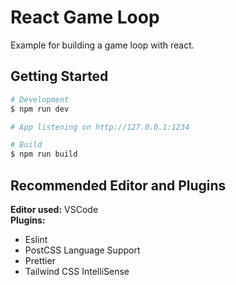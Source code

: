 # React Game Loop

Example for building a game loop with react.

## Getting Started

```sh
# Development
$ npm run dev

# App listening on http://127.0.0.1:1234

# Build
$ npm run build
```

## Recommended Editor and Plugins

**Editor used:** VSCode  
**Plugins:**

- Eslint
- PostCSS Language Support
- Prettier
- Tailwind CSS IntelliSense
